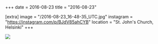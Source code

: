 +++
date = 2016-08-23
title = "2016-08-23"

[extra]
image = "/2016-08-23_16-48-35_UTC.jpg"
instagram = "https://instagram.com/p/BJdV85ahCYB"
location = "St. John's Church, Helsinki"
+++

<img src="/2016-08-23_16-48-35_UTC.jpg" />
